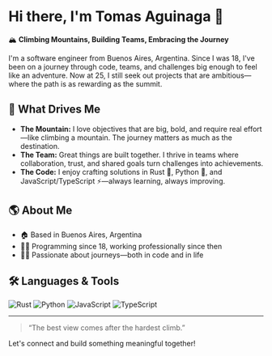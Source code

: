 # Hi there, I'm Tomas Aguinaga 👋

🏔️ **Climbing Mountains, Building Teams, Embracing the Journey**

I'm a software engineer from Buenos Aires, Argentina. Since I was 18, I've been on a journey through code, teams, and challenges big enough to feel like an adventure. Now at 25, I still seek out projects that are ambitious—where the path is as rewarding as the summit.

## 🚀 What Drives Me

- **The Mountain:** I love objectives that are big, bold, and require real effort—like climbing a mountain. The journey matters as much as the destination.
- **The Team:** Great things are built together. I thrive in teams where collaboration, trust, and shared goals turn challenges into achievements.
- **The Code:** I enjoy crafting solutions in Rust 🦀, Python 🐍, and JavaScript/TypeScript ⚡—always learning, always improving.

## 🌎 About Me

- 🏠 Based in Buenos Aires, Argentina
- 👨‍💻 Programming since 18, working professionally since then
- 🧗‍♂️ Passionate about journeys—both in code and in life

## 🛠️ Languages & Tools

![Rust](https://img.shields.io/badge/-Rust-000?style=flat&logo=rust)
![Python](https://img.shields.io/badge/-Python-000?style=flat&logo=python)
![JavaScript](https://img.shields.io/badge/-JavaScript-000?style=flat&logo=javascript)
![TypeScript](https://img.shields.io/badge/-TypeScript-000?style=flat&logo=typescript)

---

> “The best view comes after the hardest climb.”

Let's connect and build something meaningful together!
